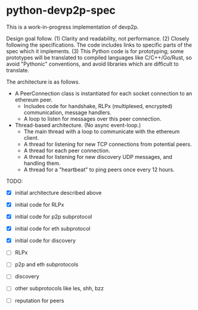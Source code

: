 # python-devp2p-spec

This is a work-in-progress implementation of devp2p.

Design goal follow.
 (1) Clarity and readability, not performance.
 (2) Closely following the specifications. The code includes links to specific parts of the spec which it implements.
 (3) This Python code is for prototyping; some prototypes will be translated to compiled languages like C/C++/Go/Rust, so avoid "Pythonic" conventions, and avoid libraries which are difficult to translate.

The architecture is as follows.
 - A PeerConnection class is instantiated for each socket connection to an ethereum peer.
   - Includes code for handshake, RLPx (multiplexed, encrypted) communication, message handlers.
   - A loop to listen for messages over this peer connection.
 - Thread-based architecture. (No async event-loop.)
    - The main thread with a loop to communicate with the ethereum client.
    - A thread for listening for new TCP connections from potential peers.
    - A thread for each peer connection.
    - A thread for listening for new discovery UDP messages, and handling them.
    - A thread for a "heartbeat" to ping peers once every 12 hours.

TODO:
- [x] initial architecture described above
- [x] initial code for RLPx
- [x] initial code for p2p subprotocol
- [x] initial code for eth subprotocol
- [x] initial code for discovery
- [ ] RLPx
- [ ] p2p and eth subprotocols
- [ ] discovery
- [ ] other subprotocols like les, shh, bzz
- [ ] reputation for peers


